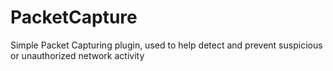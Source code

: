 # PacketCapture
Simple Packet Capturing plugin, used to help detect and prevent suspicious or unauthorized network activity
